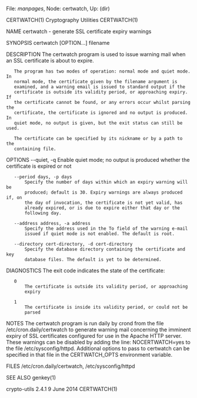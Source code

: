 File: *manpages*,  Node: certwatch,  Up: (dir)

CERTWATCH(1)                Cryptography Utilities                CERTWATCH(1)



NAME
       certwatch - generate SSL certificate expiry warnings

SYNOPSIS
       certwatch [OPTION...] filename

DESCRIPTION
       The certwatch program is used to issue warning mail when an SSL
       certificate is about to expire.

       The program has two modes of operation: normal mode and quiet mode. In
       normal mode, the certificate given by the filename argument is
       examined, and a warning email is issued to standard output if the
       certificate is outside its validity period, or approaching expiry. If
       the certificate cannot be found, or any errors occur whilst parsing the
       certificate, the certificate is ignored and no output is produced. In
       quiet mode, no output is given, but the exit status can still be used.

       The certificate can be specified by its nickname or by a path to the
       containing file.

OPTIONS
       --quiet, -q
           Enable quiet mode; no output is produced whether the certificate is
           expired or not

       --period days, -p days
           Specify the number of days within which an expiry warning will be
           produced; default is 30. Expiry warnings are always produced if, on
           the day of invocation, the certificate is not yet valid, has
           already expired, or is due to expire either that day or the
           following day.

       --address address, -a address
           Specify the address used in the To field of the warning e-mail
           issued if quiet mode is not enabled. The default is root.

       --directory cert-directory, -d cert-directory
           Specify the database directory containing the certificate and key
           database files. The default is yet to be determined.

DIAGNOSTICS
       The exit code indicates the state of the certificate:

       0
           The certificate is outside its validity period, or approaching
           expiry

       1
           The certificate is inside its validity period, or could not be
           parsed

NOTES
       The certwatch program is run daily by crond from the file
       /etc/cron.daily/certwatch to generate warning mail concerning the
       imminent expiry of SSL certificates configured for use in the Apache
       HTTP server. These warnings can be disabled by adding the line:
       NOCERTWATCH=yes to the file /etc/sysconfig/httpd. Additional options to
       pass to certwatch can be specified in that file in the CERTWATCH_OPTS
       environment variable.

FILES
       /etc/cron.daily/certwatch, /etc/sysconfig/httpd

SEE ALSO
       genkey(1)



crypto-utils 2.4.1                9 June 2014                     CERTWATCH(1)
